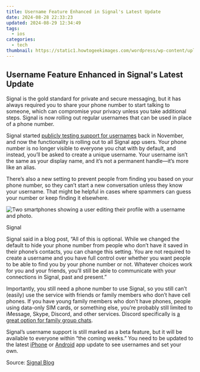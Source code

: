```yaml
---
title: Username Feature Enhanced in Signal's Latest Update
date: 2024-08-28 22:33:23
updated: 2024-08-29 12:34:49
tags:
  - ios
categories:
  - tech
thumbnail: https://static1.howtogeekimages.com/wordpress/wp-content/uploads/2024/02/signal.jpg
---
```


## Username Feature Enhanced in Signal's Latest Update

Signal is the gold standard for private and secure messaging, but it has always required you to share your phone number to start talking to someone, which can compromise your privacy unless you take additional steps. Signal is now rolling out regular usernames that can be used in place of a phone number.

 Signal started [publicly testing support for usernames](https://remote-screen-capture.techidaily.com/mastering-board-functionality-a-comprehensive-approach-to-using-whiteboards-in-zoom-meetings/) back in November, and now the functionality is rolling out to all Signal app users. Your phone number is no longer visible to everyone you chat with by default, and instead, you’ll be asked to create a unique username. Your username isn’t the same as your display name, and it’s not a permanent handle—it’s more like an alias.

 There’s also a new setting to prevent people from finding you based on your phone number, so they can’t start a new conversation unless they know your username. That might be helpful in cases where spammers can guess your number or keep finding it elsewhere.

![Two smartphones showing a user editing their profile with a username and photo.](https://static1.howtogeekimages.com/wordpress/wp-content/uploads/2024/02/usernames-profile.png) 

Signal

 Signal said in a blog post, “All of this is optional. While we changed the default to hide your phone number from people who don’t have it saved in their phone’s contacts, you can change this setting. You are not required to create a username and you have full control over whether you want people to be able to find you by your phone number or not. Whatever choices work for you and your friends, you’ll still be able to communicate with your connections in Signal, past and present.”

 Importantly, you still need a phone number to use Signal, so you still can’t (easily) use the service with friends or family members who don’t have cell phones. If you have young family members who don’t have phones, people using data-only SIM cards, or something else, you’re probably still limited to iMessage, Skype, Discord, and other services. Discord specifically is [a great option for family group chats](https://youtube-tips.techidaily.com/024-approved-how-to-respond-to-a-youtube-copyright-claim-best-practices/).

 Signal’s username support is still marked as a beta feature, but it will be available to everyone within “the coming weeks.” You need to be updated to the latest [iPhone](https://apps.apple.com/us/app/signal-private-messenger/id874139669) or [Android](https://www.anrdoezrs.net/links/3607085/type/dlg/sid/UUhtgUeUpU2002093/https://play.google.com/store/apps/details?id=org.thoughtcrime.securesms) app update to see usernames and set your own.

 Source: [Signal Blog](https://signal.org/blog/phone-number-privacy-usernames/)

<ins class="adsbygoogle"
     style="display:block"
     data-ad-format="autorelaxed"
     data-ad-client="ca-pub-7571918770474297"
     data-ad-slot="1223367746"></ins>



<ins class="adsbygoogle"
     style="display:block"
     data-ad-client="ca-pub-7571918770474297"
     data-ad-slot="8358498916"
     data-ad-format="auto"
     data-full-width-responsive="true"></ins>
